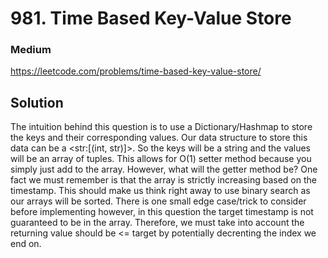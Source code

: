 # 981. Time Based Key-Value Store

### Medium

https://leetcode.com/problems/time-based-key-value-store/

## Solution

The intuition behind this question is to use a Dictionary/Hashmap to store the keys and their corresponding values. Our data structure to store this data can be a <str:[(int, str)]>. So the keys will be a string and the values will be an array of tuples. This allows for O(1) setter method because you simply just add to the array. However, what will the getter method be? One fact we must remember is that the array is strictly increasing based on the timestamp. This should make us think right away to use binary search as our arrays will be sorted. There is one small edge case/trick to consider before implementing however, in this question the target timestamp is not guaranteed to be in the array. Therefore, we must take into account the returning value should be <= target by potentially decrenting the index we end on.